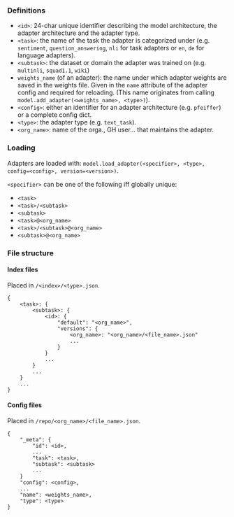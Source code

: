 ### Definitions

- `<id>`: 24-char unique identifier describing the model architecture, the adapter architecture and the adapter type.
- `<task>`: the name of the task the adapter is categorized under (e.g. `sentiment`, `question_answering`, `nli` for task adapters or `en`, `de` for language adapters).
- `<subtask>`: the dataset or domain the adapter was trained on (e.g. `multinli`, `squad1.1`, `wiki`)
- `weights_name` (of an adapter): the name under which adapter weights are saved in the weights file. Given in the `name` attribute of the adapter config and required for reloading. (This name originates from calling `model.add_adapter(<weights_name>, <type>)`).
- `<config>`: either an identifier for an adapter architecture (e.g. `pfeiffer`) or a complete config dict.
- `<type>`: the adapter type (e.g. `text_task`).
- `<org_name>`: name of the orga., GH user... that maintains the adapter.

### Loading

Adapters are loaded with: `model.load_adapter(<specifier>, <type>, config=<config>, version=<version>)`.

`<specifier>` can be one of the following iff globally unique:
- `<task>`
- `<task>/<subtask>`
- `<subtask>`
- `<task>@<org_name>`
- `<task>/<subtask>@<org_name>`
- `<subtask>@<org_name>`

### File structure

#### Index files

Placed in `/<index>/<type>.json`.

```
{
    <task>: {
        <subtask>: {
            <id>: {
                "default": "<org_name>",
                "versions": {
                    <org_name>: "<org_name>/<file_name>.json"
                    ...
                }
            }
            ...
        }
        ...
    }
    ...
}
```

#### Config files

Placed in `/repo/<org_name>/<file_name>.json`.

```
{
    "_meta": {
        "id": <id>,
        ...
        "task": <task>,
        "subtask": <subtask>
        ...
    }
    "config": <config>,
    ...
    "name": <weights_name>,
    "type": <type>
}
```

